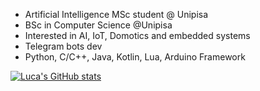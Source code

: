 - Artificial Intelligence MSc student @ Unipisa 
- BSc in Computer Science @Unipisa
- Interested in AI, IoT, Domotics and embedded systems
- Telegram bots dev
- Python, C/C++, Java, Kotlin, Lua, Arduino Framework

[![Luca's GitHub stats](https://github-readme-stats.vercel.app/api?username=vornao&count_private=true&show_icons=true&theme=dracula)](https://github.com/vornao/)
